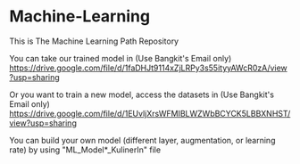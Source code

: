 # Machine-Learning
This is The Machine Learning Path Repository

You can take our trained model in (Use Bangkit's Email only)
https://drive.google.com/file/d/1faDHJt9114xZjLRPy3s55ityyAWcR0zA/view?usp=sharing

Or you want to train a new model, access the datasets in (Use Bangkit's Email only)
https://drive.google.com/file/d/1EUvljXrsWFMIBLWZWbBCYCK5LBBXNHST/view?usp=sharing

You can build your own model (different layer, augmentation, or learning rate) by using "ML_Model*_KulinerIn" file
